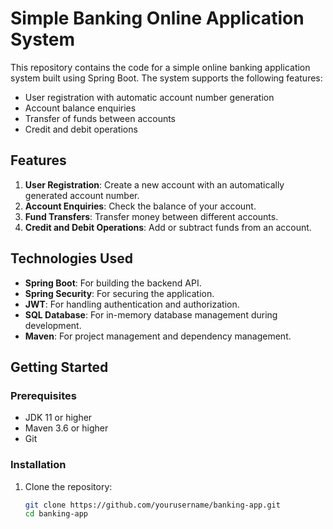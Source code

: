 
# Simple Banking Online Application System

This repository contains the code for a simple online banking application system built using Spring Boot. The system supports the following features:

- User registration with automatic account number generation
- Account balance enquiries
- Transfer of funds between accounts
- Credit and debit operations

## Features

1. **User Registration**: Create a new account with an automatically generated account number.
2. **Account Enquiries**: Check the balance of your account.
3. **Fund Transfers**: Transfer money between different accounts.
4. **Credit and Debit Operations**: Add or subtract funds from an account.

## Technologies Used

- **Spring Boot**: For building the backend API.
- **Spring Security**: For securing the application.
- **JWT**: For handling authentication and authorization.
- **SQL Database**: For in-memory database management during development.
- **Maven**: For project management and dependency management.

## Getting Started

### Prerequisites

- JDK 11 or higher
- Maven 3.6 or higher
- Git

### Installation

1. Clone the repository:

   ```bash
   git clone https://github.com/yourusername/banking-app.git
   cd banking-app

